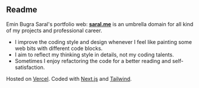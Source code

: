 ## Readme

Emin Bugra Saral's portfolio web: **[saral.me](https://saral.me)** is an umbrella domain for all kind of my projects and professional career.

- I improve the coding style and design whenever I feel like painting some web bits with different code blocks.
- I aim to reflect my thinking style in details, not my coding talents.
- Sometimes I enjoy refactoring the code for a better reading and self-satisfaction.
 
Hosted on [Vercel](https://vercel.com/). Coded with [Next.js](https://nextjs.org/) and [Tailwind](https://tailwindcss.com/).